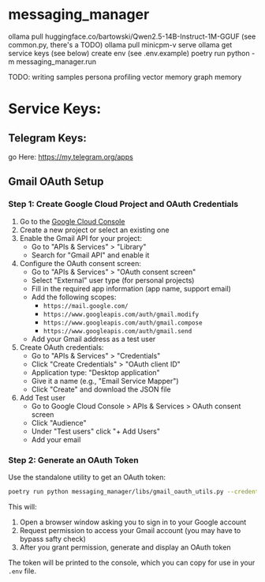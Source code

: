 # messaging_manager

ollama pull huggingface.co/bartowski/Qwen2.5-14B-Instruct-1M-GGUF (see common.py, there's a TODO)
ollama pull minicpm-v
serve ollama
get service keys (see below)
create env (see .env.example)
poetry run python -m messaging_manager.run


TODO:
writing samples
persona
profiling
vector memory
graph memory


# Service Keys:
## Telegram Keys:
go Here: https://my.telegram.org/apps

## Gmail OAuth Setup

### Step 1: Create Google Cloud Project and OAuth Credentials

1. Go to the [Google Cloud Console](https://console.cloud.google.com/)
2. Create a new project or select an existing one
3. Enable the Gmail API for your project:
   - Go to "APIs & Services" > "Library"
   - Search for "Gmail API" and enable it
4. Configure the OAuth consent screen:
   - Go to "APIs & Services" > "OAuth consent screen"
   - Select "External" user type (for personal projects)
   - Fill in the required app information (app name, support email)
   - Add the following scopes:
     - `https://mail.google.com/`
     - `https://www.googleapis.com/auth/gmail.modify`
     - `https://www.googleapis.com/auth/gmail.compose`
     - `https://www.googleapis.com/auth/gmail.send`
   - Add your Gmail address as a test user
5. Create OAuth credentials:
   - Go to "APIs & Services" > "Credentials"
   - Click "Create Credentials" > "OAuth client ID"
   - Application type: "Desktop application"
   - Give it a name (e.g., "Email Service Mapper")
   - Click "Create" and download the JSON file
6. Add Test user
   - Go to Google Cloud Console > APIs & Services > OAuth consent screen
   - Click "Audience"
   - Under "Test users" click "+ Add Users"
   - Add your email

### Step 2: Generate an OAuth Token

Use the standalone utility to get an OAuth token:

```bash
poetry run python messaging_manager/libs/gmail_oauth_utils.py --credentials  path/to/credentials.json
```

This will:
1. Open a browser window asking you to sign in to your Google account
2. Request permission to access your Gmail account (you may have to bypass safty check)
3. After you grant permission, generate and display an OAuth token

The token will be printed to the console, which you can copy for use in your `.env` file.
